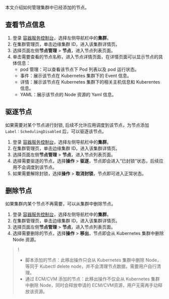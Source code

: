 
本文介绍如何管理集群中已经添加的节点。

## 查看节点信息
1. 登录 [容器服务控制台](https://console.cloud.tencent.com/tke2)，选择左侧导航栏中的**集群**。
2. 在集群管理页，单击边缘集群 ID，进入该集群详情页。
3. 选择页面左侧**节点管理** > **节点**，进入节点列表页面。
4. 单击需要查看的节点名称，进入节点详情页面，在详情页面可以显示节点的具体信息：    
    - pod 管理：可以查看该节点下 Pod 列表以及 pod 运行状态。
    - 事件：展示该节点在 Kubernetes 集群下的 Event 信息。
    - 详情：展示该节点在 Kubernetes 集群下的相关主机信息和 Kuberentes 信息。
    - YAML：展示该节点的 Node 资源的 Yaml 信息。

## 驱逐节点
如果需要对某个节点进行封锁, 后续不允许应用调度到该节点，为节点添加 `Label：SchedulingDisabled` 后，可以驱逐该节点。
1. 登录 [容器服务控制台](https://console.cloud.tencent.com/tke2)，选择左侧导航栏中的**集群**。
2. 在集群管理页，单击边缘集群 ID，进入该集群详情页。
3. 选择页面左侧**节点管理** > **节点**，进入节点列表页面。
4. 选择需要驱逐的节点，选择**操作** > **驱逐**，节点即会进入“已封锁”状态，后续应用不会调度到该节点。
5. 如果需要解除封锁，选择**操作** > **取消封锁**，节点即可进入正常状态。

## 删除节点
如果集群内某个节点不再需要，可以从集群中删除节点。
1. 登录 [容器服务控制台](https://console.cloud.tencent.com/tke2)，选择左侧导航栏中的**集群**。
2. 在集群管理页，单击边缘集群 ID，进入该集群详情页。
3. 选择页面左侧**节点管理** > **节点**，进入节点列表页面。
4. 选择需要删除的节点，选择**操作** > **移出**，节点即会从 Kubernetes 集群中删除 Node 资源。
>! 
>- 脚本添加的节点：此移出操作只会从 Kubernetes 集群中删除 Node，等同于 Kubectl delete node，并不会清理节点数据，需要用户自行清理。
>- 通过 ECM/CVM 添加的节点：此移出操作不仅会从 Kubernetes 集群中删除 Node，同时会释放申请的 ECM/CVM资源，用户无需再手动释放该资源。
